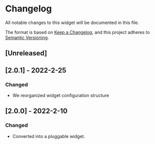 # Changelog
All notable changes to this widget will be documented in this file.

The format is based on [Keep a Changelog](https://keepachangelog.com/en/1.0.0/), and this project adheres to [Semantic Versioning](https://semver.org/spec/v2.0.0.html).

## [Unreleased]

## [2.0.1] - 2022-2-25

### Changed
- We reorganized widget configuration structure

## [2.0.0] - 2022-2-10

### Changed
- Converted into a pluggable widget.
